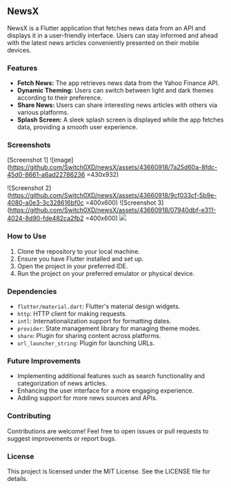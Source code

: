 ## NewsX

NewsX is a Flutter application that fetches news data from an API and displays it in a user-friendly interface. Users can stay informed and ahead with the latest news articles conveniently presented on their mobile devices.

### Features

- **Fetch News:** The app retrieves news data from the Yahoo Finance API.
- **Dynamic Theming:** Users can switch between light and dark themes according to their preference.
- **Share News:** Users can share interesting news articles with others via various platforms.
- **Splash Screen:** A sleek splash screen is displayed while the app fetches data, providing a smooth user experience.

### Screenshots

[Screenshot 1] ![image](https://github.com/Switch0XD/newsX/assets/43660918/7a25d60a-8fdc-45d0-8661-a6ad22786236 =430x932)

![Screenshot 2](https://github.com/Switch0XD/newsX/assets/43660918/9cf033cf-5b9e-4080-a0e3-3c328616bf0c =400x600) 
![Screenshot 3](https://github.com/Switch0XD/newsX/assets/43660918/07940dbf-e311-4024-8d90-fde482ca2fb2 =400x600)
![](https://firebasestorage.googleapis.com/v0/b/daryaerp.appspot.com/o/images%2F1711013803380?alt=media&token=02603111-d28d-4750-a9af-d5b111310bc9)




### How to Use

1. Clone the repository to your local machine.
2. Ensure you have Flutter installed and set up.
3. Open the project in your preferred IDE.
4. Run the project on your preferred emulator or physical device.

### Dependencies

- `flutter/material.dart`: Flutter's material design widgets.
- `http`: HTTP client for making requests.
- `intl`: Internationalization support for formatting dates.
- `provider`: State management library for managing theme modes.
- `share`: Plugin for sharing content across platforms.
- `url_launcher_string`: Plugin for launching URLs.

### Future Improvements

- Implementing additional features such as search functionality and categorization of news articles.
- Enhancing the user interface for a more engaging experience.
- Adding support for more news sources and APIs.

### Contributing

Contributions are welcome! Feel free to open issues or pull requests to suggest improvements or report bugs.

### License

This project is licensed under the MIT License. See the LICENSE file for details.
